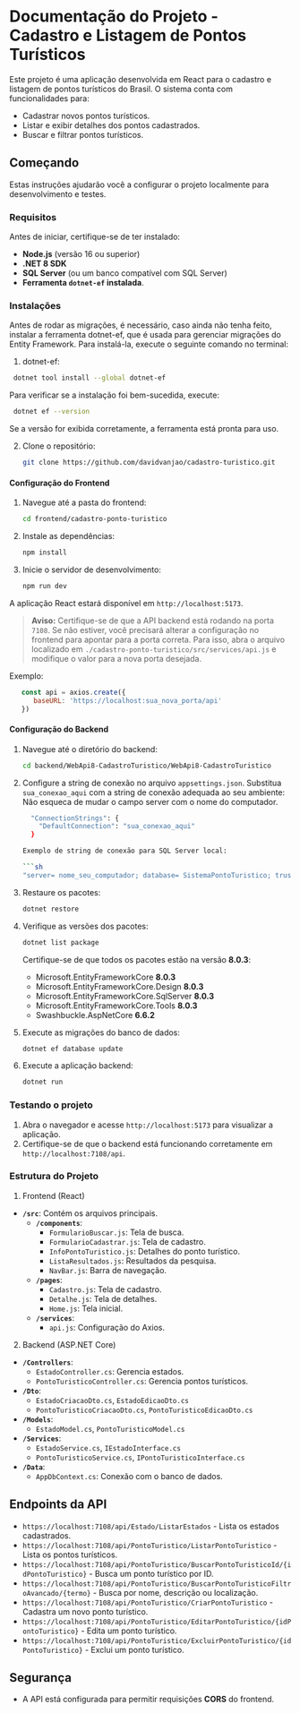 # Documentação do Projeto - Cadastro e Listagem de Pontos Turísticos

Este projeto é uma aplicação desenvolvida em React para o cadastro e listagem de pontos turísticos do Brasil. O sistema conta com funcionalidades para:
- Cadastrar novos pontos turísticos.
- Listar e exibir detalhes dos pontos cadastrados.
- Buscar e filtrar pontos turísticos.

## Começando

Estas instruções ajudarão você a configurar o projeto localmente para desenvolvimento e testes.

### Requisitos

Antes de iniciar, certifique-se de ter instalado:
- **Node.js** (versão 16 ou superior)
- **.NET 8 SDK**
- **SQL Server** (ou um banco compatível com SQL Server)
- **Ferramenta `dotnet-ef` instalada**.


### Instalações

Antes de rodar as migrações, é necessário, caso ainda não tenha feito, instalar a ferramenta dotnet-ef, que é usada para gerenciar migrações do Entity Framework. Para instalá-la, execute o seguinte comando no terminal:

1. dotnet-ef:

```bash
 dotnet tool install --global dotnet-ef
```

Para verificar se a instalação foi bem-sucedida, execute:

```bash
 dotnet ef --version
```

Se a versão for exibida corretamente, a ferramenta está pronta para uso.

2. Clone o repositório:
   ```sh
   git clone https://github.com/davidvanjao/cadastro-turistico.git
   ```

#### Configuração do Frontend

1. Navegue até a pasta do frontend:
   ```sh
   cd frontend/cadastro-ponto-turistico
   ```
2. Instale as dependências:
   ```sh
   npm install
   ```
3. Inicie o servidor de desenvolvimento:
   ```sh
   npm run dev
   ```

A aplicação React estará disponível em `http://localhost:5173`.

> **Aviso:** Certifique-se de que a API backend está rodando na porta `7108`. Se não estiver, você precisará alterar a configuração no frontend para apontar para a porta correta. Para isso, abra o arquivo localizado em `./cadastro-ponto-turistico/src/services/api.js` e modifique o valor para a nova porta desejada.

Exemplo:

```javascript
   const api = axios.create({
      baseURL: 'https://localhost:sua_nova_porta/api'
   })
```

#### Configuração do Backend

1. Navegue até o diretório do backend:
   ```bash
   cd backend/WebApi8-CadastroTuristico/WebApi8-CadastroTuristico
   ```

2. Configure a string de conexão no arquivo `appsettings.json`. Substitua `sua_conexao_aqui` com a string de conexão adequada ao seu ambiente: Não esqueca de mudar o campo server com o nome do computador.

   ```sh   
     "ConnectionStrings": {
       "DefaultConnection": "sua_conexao_aqui"
     }   

   Exemplo de string de conexão para SQL Server local:

   ```sh
   "server= nome_seu_computador; database= SistemaPontoTuristico; trusted_connection= true; trustservercertificate=true"
   ```

3. Restaure os pacotes:
   ```sh
   dotnet restore
   ```
4. Verifique as versões dos pacotes:
   ```sh
   dotnet list package
   ```
   Certifique-se de que todos os pacotes estão na versão **8.0.3**:
   - Microsoft.EntityFrameworkCore **8.0.3**
   - Microsoft.EntityFrameworkCore.Design **8.0.3**
   - Microsoft.EntityFrameworkCore.SqlServer **8.0.3**
   - Microsoft.EntityFrameworkCore.Tools **8.0.3**
   - Swashbuckle.AspNetCore **6.6.2**  

5. Execute as migrações do banco de dados:
   ```sh
   dotnet ef database update
   ```

6. Execute a aplicação backend:
   ```sh
   dotnet run
   ```

### Testando o projeto

1. Abra o navegador e acesse `http://localhost:5173` para visualizar a aplicação.
2. Certifique-se de que o backend está funcionando corretamente em `http://localhost:7108/api`.

### Estrutura do Projeto

1. Frontend (React)
- **`/src`**: Contém os arquivos principais.
  - **`/components`**:
    - `FormularioBuscar.js`: Tela de busca.
    - `FormularioCadastrar.js`: Tela de cadastro.
    - `InfoPontoTuristico.js`: Detalhes do ponto turístico.
    - `ListaResultados.js`: Resultados da pesquisa.
    - `NavBar.js`: Barra de navegação.
  - **`/pages`**:
    - `Cadastro.js`: Tela de cadastro.
    - `Detalhe.js`: Tela de detalhes.
    - `Home.js`: Tela inicial.
  - **`/services`**:
    - `api.js`: Configuração do Axios.

2. Backend (ASP.NET Core)
- **`/Controllers`**:
  - `EstadoController.cs`: Gerencia estados.
  - `PontoTuristicoController.cs`: Gerencia pontos turísticos.
- **`/Dto`**:
  - `EstadoCriacaoDto.cs`, `EstadoEdicaoDto.cs`
  - `PontoTuristicoCriacaoDto.cs`, `PontoTuristicoEdicaoDto.cs`
- **`/Models`**:
  - `EstadoModel.cs`, `PontoTuristicoModel.cs`
- **`/Services`**:
  - `EstadoService.cs`, `IEstadoInterface.cs`
  - `PontoTuristicoService.cs`, `IPontoTuristicoInterface.cs`
- **`/Data`**:
  - `AppDbContext.cs`: Conexão com o banco de dados.

## Endpoints da API

- `https://localhost:7108/api/Estado/ListarEstados` - Lista os estados cadastrados.
- `https://localhost:7108/api/PontoTuristico/ListarPontoTuristico` - Lista os pontos turísticos.
- `https://localhost:7108/api/PontoTuristico/BuscarPontoTuristicoId/{idPontoTuristico}` - Busca um ponto turístico por ID.
- `https://localhost:7108/api/PontoTuristico/BuscarPontoTuristicoFiltroAvancado/{termo}` - Busca por nome, descrição ou localização.
- `https://localhost:7108/api/PontoTuristico/CriarPontoTuristico` - Cadastra um novo ponto turístico.
- `https://localhost:7108/api/PontoTuristico/EditarPontoTuristico/{idPontoTuristico}` - Edita um ponto turístico.
- `https://localhost:7108/api/PontoTuristico/ExcluirPontoTuristico/{idPontoTuristico}` - Exclui um ponto turístico.

## Segurança

- A API está configurada para permitir requisições **CORS** do frontend.
